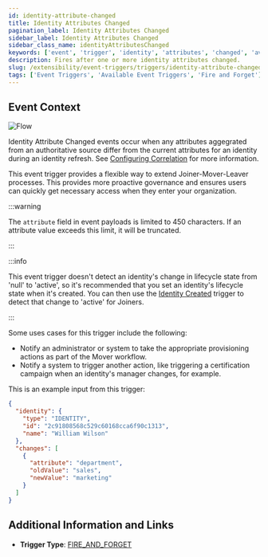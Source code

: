 ```yaml
---
id: identity-attribute-changed
title: Identity Attributes Changed
pagination_label: Identity Attributes Changed
sidebar_label: Identity Attributes Changed
sidebar_class_name: identityAttributesChanged
keywords: ['event', 'trigger', 'identity', 'attributes', 'changed', 'available']
description: Fires after one or more identity attributes changed.
slug: /extensibility/event-triggers/triggers/identity-attribute-changed
tags: ['Event Triggers', 'Available Event Triggers', 'Fire and Forget']
---
```


## Event Context

![Flow](./img/trigger-path.png)

Identity Attribute Changed events occur when any attributes aggegrated from an authoritative source differ from the current attributes for an identity during an identity refresh. See [Configuring Correlation](https://community.sailpoint.com/t5/Connectors/Configuring-Correlation/ta-p/74045) for more information.

This event trigger provides a flexible way to extend Joiner-Mover-Leaver processes. This provides more proactive governance and ensures users can quickly get necessary access when they enter your organization.

:::warning

The `attribute` field in event payloads is limited to 450 characters. If an attribute value exceeds this limit, it will be truncated.

:::

:::info

This event trigger doesn't detect an identity's change in lifecycle state from 'null' to 'active', so it's recommended that you set an identity's lifecycle state when it's created. You can then use the [Identity Created](./identity-created.md) trigger to detect that change to 'active' for Joiners. 

:::


Some uses cases for this trigger include the following:

- Notify an administrator or system to take the appropriate provisioning actions as part of the Mover workflow.
- Notify a system to trigger another action, like triggering a certification campaign when an identity's manager changes, for example.

This is an example input from this trigger:

```json
{
  "identity": {
    "type": "IDENTITY",
    "id": "2c91808568c529c60168cca6f90c1313",
    "name": "William Wilson"
  },
  "changes": [
    {
      "attribute": "department",
      "oldValue": "sales",
      "newValue": "marketing"
    }
  ]
}
```

## Additional Information and Links

- **Trigger Type**: [FIRE_AND_FORGET](../trigger-types.md#fire-and-forget)
<!-- [Input schema](https://developer.sailpoint.com/apis/beta/#section/Identity-Attributes-Changed-Event-Trigger-Input) -->
